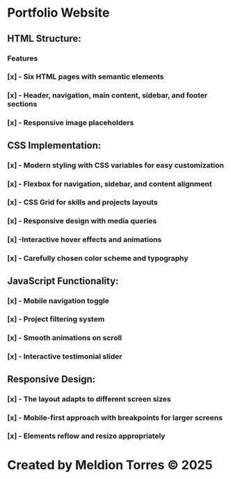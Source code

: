 # Portfolio Website
## HTML Structure:

### Features
### [x] - Six HTML pages with semantic elements
### [x] - Header, navigation, main content, sidebar, and footer sections
### [x] - Responsive image placeholders

## CSS Implementation:

### [x] - Modern styling with CSS variables for easy customization
### [x] - Flexbox for navigation, sidebar, and content alignment
### [x] - CSS Grid for skills and projects layouts
### [x] - Responsive design with media queries
### [x] -Interactive hover effects and animations
### [x] - Carefully chosen color scheme and typography

## JavaScript Functionality:

### [x] - Mobile navigation toggle
### [x] - Project filtering system
### [x] - Smooth animations on scroll
### [x] - Interactive testimonial slider

## Responsive Design:

### [x] - The layout adapts to different screen sizes
### [x] - Mobile-first approach with breakpoints for larger screens
### [x] - Elements reflow and resize appropriately

# Created by Meldion Torres © 2025